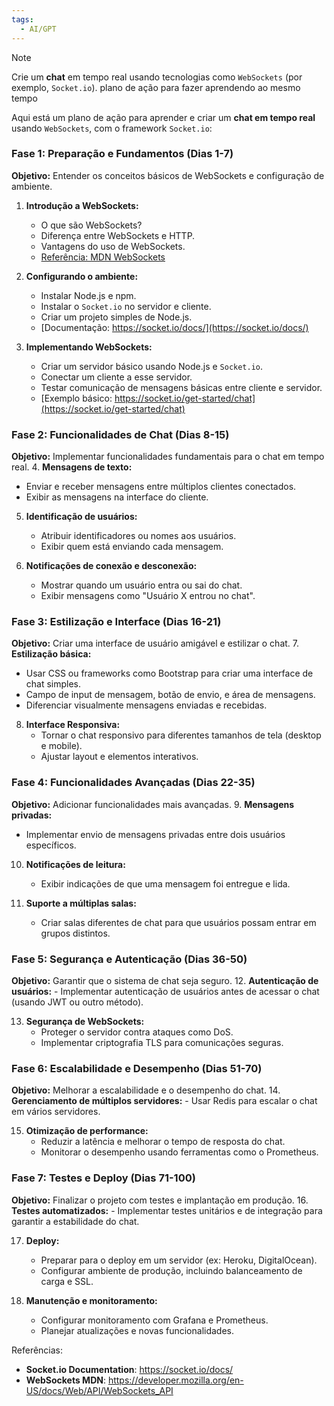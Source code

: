```yaml
---
tags:
  - AI/GPT
---
```

> [!NOTE]
> Crie um **chat** em tempo real usando tecnologias como `WebSockets` (por exemplo, `Socket.io`). plano de ação para fazer aprendendo ao mesmo tempo

Aqui está um plano de ação para aprender e criar um **chat em tempo real** usando `WebSockets`, com o framework `Socket.io`:
### Fase 1: Preparação e Fundamentos (Dias 1-7)
**Objetivo:** Entender os conceitos básicos de WebSockets e configuração de ambiente.
1. **Introdução a WebSockets:**
   - O que são WebSockets?
   - Diferença entre WebSockets e HTTP.
   - Vantagens do uso de WebSockets.
   - [Referência: MDN WebSockets](https://developer.mozilla.org/en-US/docs/Web/API/WebSockets_API)
   
2. **Configurando o ambiente:**
   - Instalar Node.js e npm.
   - Instalar o `Socket.io` no servidor e cliente.
   - Criar um projeto simples de Node.js.
   - [Documentação: https://socket.io/docs/](https://socket.io/docs/)

3. **Implementando WebSockets:**
   - Criar um servidor básico usando Node.js e `Socket.io`.
   - Conectar um cliente a esse servidor.
   - Testar comunicação de mensagens básicas entre cliente e servidor.
   - [Exemplo básico: https://socket.io/get-started/chat](https://socket.io/get-started/chat)

### Fase 2: Funcionalidades de Chat (Dias 8-15)
**Objetivo:** Implementar funcionalidades fundamentais para o chat em tempo real.
4. **Mensagens de texto:**
   - Enviar e receber mensagens entre múltiplos clientes conectados.
   - Exibir as mensagens na interface do cliente.

5. **Identificação de usuários:**
   - Atribuir identificadores ou nomes aos usuários.
   - Exibir quem está enviando cada mensagem.

6. **Notificações de conexão e desconexão:**
   - Mostrar quando um usuário entra ou sai do chat.
   - Exibir mensagens como "Usuário X entrou no chat".

### Fase 3: Estilização e Interface (Dias 16-21)
**Objetivo:** Criar uma interface de usuário amigável e estilizar o chat.
7. **Estilização básica:**
   - Usar CSS ou frameworks como Bootstrap para criar uma interface de chat simples.
   - Campo de input de mensagem, botão de envio, e área de mensagens.
   - Diferenciar visualmente mensagens enviadas e recebidas.

8. **Interface Responsiva:**
   - Tornar o chat responsivo para diferentes tamanhos de tela (desktop e mobile).
   - Ajustar layout e elementos interativos.

### Fase 4: Funcionalidades Avançadas (Dias 22-35)
**Objetivo:** Adicionar funcionalidades mais avançadas.
9. **Mensagens privadas:**
   - Implementar envio de mensagens privadas entre dois usuários específicos.

10. **Notificações de leitura:**
    - Exibir indicações de que uma mensagem foi entregue e lida.

11. **Suporte a múltiplas salas:**
    - Criar salas diferentes de chat para que usuários possam entrar em grupos distintos.

### Fase 5: Segurança e Autenticação (Dias 36-50)
**Objetivo:** Garantir que o sistema de chat seja seguro.
12. **Autenticação de usuários:**
    - Implementar autenticação de usuários antes de acessar o chat (usando JWT ou outro método).

13. **Segurança de WebSockets:**
    - Proteger o servidor contra ataques como DoS.
    - Implementar criptografia TLS para comunicações seguras.

### Fase 6: Escalabilidade e Desempenho (Dias 51-70)
**Objetivo:** Melhorar a escalabilidade e o desempenho do chat.
14. **Gerenciamento de múltiplos servidores:**
    - Usar Redis para escalar o chat em vários servidores.

15. **Otimização de performance:**
    - Reduzir a latência e melhorar o tempo de resposta do chat.
    - Monitorar o desempenho usando ferramentas como o Prometheus.

### Fase 7: Testes e Deploy (Dias 71-100)
**Objetivo:** Finalizar o projeto com testes e implantação em produção.
16. **Testes automatizados:**
    - Implementar testes unitários e de integração para garantir a estabilidade do chat.

17. **Deploy:**
    - Preparar para o deploy em um servidor (ex: Heroku, DigitalOcean).
    - Configurar ambiente de produção, incluindo balanceamento de carga e SSL.

18. **Manutenção e monitoramento:**
    - Configurar monitoramento com Grafana e Prometheus.
    - Planejar atualizações e novas funcionalidades.

Referências:
- **Socket.io Documentation**: https://socket.io/docs/
- **WebSockets MDN**: https://developer.mozilla.org/en-US/docs/Web/API/WebSockets_API